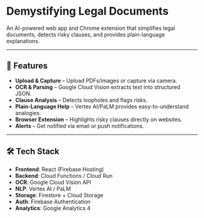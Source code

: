 # Demystifying Legal Documents

An AI-powered web app and Chrome extension that simplifies legal documents, detects risky clauses, and provides plain-language explanations.

---

## 🚀 Features
- **Upload & Capture** – Upload PDFs/images or capture via camera.
- **OCR & Parsing** – Google Cloud Vision extracts text into structured JSON.
- **Clause Analysis** – Detects loopholes and flags risks.
- **Plain-Language Help** – Vertex AI/PaLM provides easy-to-understand analogies.
- **Browser Extension** – Highlights risky clauses directly on websites.
- **Alerts** – Get notified via email or push notifications.

---

## 🛠 Tech Stack
- **Frontend**: React (Firebase Hosting)  
- **Backend**: Cloud Functions / Cloud Run  
- **OCR**: Google Cloud Vision API  
- **NLP**: Vertex AI / PaLM  
- **Storage**: Firestore + Cloud Storage  
- **Auth**: Firebase Authentication  
- **Analytics**: Google Analytics 4  

